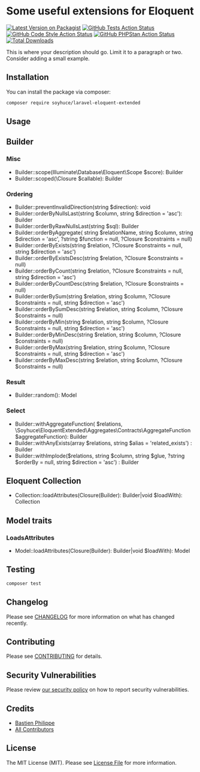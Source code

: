 # Some useful extensions for Eloquent

[![Latest Version on Packagist](https://img.shields.io/packagist/v/soyhuce/laravel-eloquent-extended.svg?style=flat-square)](https://packagist.org/packages/soyhuce/laravel-eloquent-extended)
[![GitHub Tests Action Status](https://img.shields.io/github/workflow/status/soyhuce/laravel-eloquent-extended/run-tests?label=tests)](https://github.com/soyhuce/laravel-eloquent-extended/actions?query=workflow%3Arun-tests+branch%3Amain)
[![GitHub Code Style Action Status](https://img.shields.io/github/workflow/status/soyhuce/laravel-eloquent-extended/Check%20&%20fix%20styling?label=code%20style)](https://github.com/soyhuce/laravel-eloquent-extended/actions?query=workflow%3A"Check+%26+fix+styling"+branch%3Amain)
[![GitHub PHPStan Action Status](https://img.shields.io/github/workflow/status/soyhuce/laravel-eloquent-extended/PHPStan?label=phpstan)](https://github.com/soyhuce/laravel-eloquent-extended/actions?query=workflow%3APHPStan+branch%3Amain)
[![Total Downloads](https://img.shields.io/packagist/dt/soyhuce/laravel-eloquent-extended.svg?style=flat-square)](https://packagist.org/packages/soyhuce/laravel-eloquent-extended)

This is where your description should go. Limit it to a paragraph or two. Consider adding a small example.

## Installation

You can install the package via composer:

```bash
composer require soyhuce/laravel-eloquent-extended
```


## Usage

## Builder

### Misc

- Builder::scope(Illuminate\Database\Eloquent\Scope $score): Builder
- Builder::scoped(\Closure $callable): Builder

### Ordering

- Builder::preventInvalidDirection(string $direction): void
- Builder::orderByNullsLast(string $column, string $direction = 'asc'): Builder
- Builder::orderByRawNullsLast(string $sql): Builder
- Builder::orderByAggregate( string $relationName, string $column, string $direction = 'asc', ?string $function = null,
  ?Closure $constraints = null)
- Builder::orderByExists(string $relation, ?Closure $constraints = null, string $direction = 'asc')
- Builder::orderByExistsDesc(string $relation, ?Closure $constraints = null)
- Builder::orderByCount(string $relation, ?Closure $constraints = null, string $direction = 'asc')
- Builder::orderByCountDesc(string $relation, ?Closure $constraints = null)
- Builder::orderBySum(string $relation, string $column, ?Closure $constraints = null, string $direction = 'asc')
- Builder::orderBySumDesc(string $relation, string $column, ?Closure $constraints = null)
- Builder::orderByMin(string $relation, string $column, ?Closure $constraints = null, string $direction = 'asc')
- Builder::orderByMinDesc(string $relation, string $column, ?Closure $constraints = null)
- Builder::orderByMax(string $relation, string $column, ?Closure $constraints = null, string $direction = 'asc')
- Builder::orderByMaxDesc(string $relation, string $column, ?Closure $constraints = null)

### Result

- Builder::random(): Model

### Select

- Builder::withAggregateFunction( $relations, \Soyhuce\EloquentExtended\Aggregates\Contracts\AggregateFunction
  $aggregateFunction): Builder
- Builder::withAnyExists(array $relations, string $alias = 'related_exists') : Builder
- Builder::withImplode($relations, string $column, string $glue, ?string $orderBy = null, string $direction = 'asc') :
  Builder

## Eloquent Collection

- Collection::loadAttributes(Closure(Builder): Builder|void $loadWith): Collection

## Model traits

### LoadsAttributes

- Model::loadAttributes(Closure(Builder): Builder|void $loadWith): Model


## Testing

```bash
composer test
```

## Changelog

Please see [CHANGELOG](CHANGELOG.md) for more information on what has changed recently.

## Contributing

Please see [CONTRIBUTING](.github/CONTRIBUTING.md) for details.

## Security Vulnerabilities

Please review [our security policy](../../security/policy) on how to report security vulnerabilities.

## Credits

- [Bastien Philippe](https://github.com/bastien-phi)
- [All Contributors](../../contributors)

## License

The MIT License (MIT). Please see [License File](LICENSE.md) for more information.
